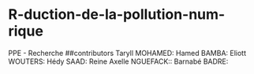 # R-duction-de-la-pollution-num-rique
PPE - Recherche
##contributors
  Taryll MOHAMED:
  Hamed BAMBA:
  Eliott WOUTERS:
  Hédy SAAD:
  Reine Axelle NGUEFACK::
  Barnabé BADRE:
